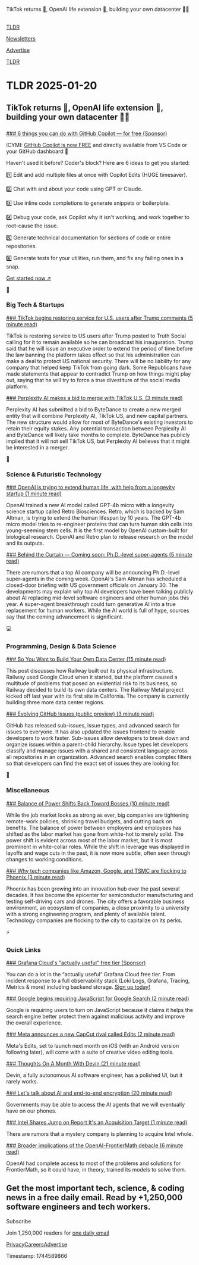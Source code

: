 TikTok returns 📱, OpenAI life extension 🧬, building your own datacenter 👨‍💻   

[TLDR](/)

[Newsletters](/newsletters)

[Advertise](https://advertise.tldr.tech/)

[TLDR](/)

# TLDR 2025-01-20

## TikTok returns 📱, OpenAI life extension 🧬, building your own datacenter 👨‍💻

### 

[### 6 things you can do with GitHub Copilot — for free (Sponsor)](https://github.com/features/copilot?utm_campaign=copilot_free_jan_tl_dr_newsletter&amp;utm_medium=newsletter&amp;utm_source=Newsletter)

ICYMI: [GitHub Copilot is now FREE](https://github.com/features/copilot?utm_campaign=copilot_free_jan_tl_dr_newsletter&utm_medium=newsletter&utm_source=Newsletter) and directly available from VS Code or your GitHub dashboard 🥳

Haven't used it before? Coder's block? Here are 6 ideas to get you started:

1️⃣ Edit and add multiple files at once with Copilot Edits (HUGE timesaver).

2️⃣ Chat with and about your code using GPT or Claude.

3️⃣ Use inline code completions to generate snippets or boilerplate.

4️⃣ Debug your code, ask Copilot why it isn't working, and work together to root-cause the issue.

5️⃣ Generate technical documentation for sections of code or entire repositories.

6️⃣ Generate tests for your utilities, run them, and fix any failing ones in a snap.

[Get started now ↗️](https://github.com/features/copilot?utm_campaign=copilot_free_jan_tl_dr_newsletter&utm_medium=newsletter&utm_source=Newsletter)

📱

### Big Tech & Startups

[### TikTok begins restoring service for U.S. users after Trump comments (5 minute read)](https://www.nbcnews.com/tech/tech-news/tiktok-says-restoring-service-us-users-rcna188320?utm_source=tldrnewsletter)

TikTok is restoring service to US users after Trump posted to Truth Social calling for it to remain available so he can broadcast his inauguration. Trump said that he will issue an executive order to extend the period of time before the law banning the platform takes effect so that his administration can make a deal to protect US national security. There will be no liability for any company that helped keep TikTok from going dark. Some Republicans have made statements that appear to contradict Trump on how things might play out, saying that he will try to force a true divestiture of the social media platform.

[### Perplexity AI makes a bid to merge with TikTok U.S. (3 minute read)](https://www.cnbc.com/2025/01/18/perplexity-ai-makes-a-bid-to-merge-with-tiktok-us.html?utm_source=tldrnewsletter)

Perplexity AI has submitted a bid to ByteDance to create a new merged entity that will combine Perplexity AI, TikTok US, and new capital partners. The new structure would allow for most of ByteDance's existing investors to retain their equity stakes. Any potential transaction between Perplexity AI and ByteDance will likely take months to complete. ByteDance has publicly implied that it will not sell TikTok US, but Perplexity AI believes that it might be interested in a merger.

🚀

### Science & Futuristic Technology

[### OpenAI is trying to extend human life, with help from a longevity startup (1 minute read)](https://techcrunch.com/2025/01/17/openai-is-trying-to-extend-human-life-with-help-from-a-longevity-startup/?utm_source=tldrnewsletter)

OpenAI trained a new AI model called GPT-4b micro with a longevity science startup called Retro Biosciences. Retro, which is backed by Sam Altman, is trying to extend the human lifespan by 10 years. The GPT-4b micro model tries to re-engineer proteins that can turn human skin cells into young-seeming stem cells. It is the first model by OpenAI custom-built for biological research. OpenAI and Retro plan to release research on the model and its outputs.

[### Behind the Curtain — Coming soon: Ph.D.-level super-agents (5 minute read)](https://www.axios.com/2025/01/19/ai-superagent-openai-meta?utm_source=tldrnewsletter)

There are rumors that a top AI company will be announcing Ph.D.-level super-agents in the coming week. OpenAI's Sam Altman has scheduled a closed-door briefing with US government officials on January 30. The developments may explain why top AI developers have been talking publicly about AI replacing mid-level software engineers and other human jobs this year. A super-agent breakthrough could turn generative AI into a true replacement for human workers. While the AI world is full of hype, sources say that the coming advancement is significant.

💻

### Programming, Design & Data Science

[### So You Want to Build Your Own Data Center (15 minute read)](https://blog.railway.com/p/data-center-build-part-one?utm_source=tldrnewsletter)

This post discusses how Railway built out its physical infrastructure. Railway used Google Cloud when it started, but the platform caused a multitude of problems that posed an existential risk to its business, so Railway decided to build its own data centers. The Railway Metal project kicked off last year with its first site in California. The company is currently building three more data center regions.

[### Evolving GitHub Issues (public preview) (3 minute read)](https://github.blog/changelog/2025-01-13-evolving-github-issues-public-preview/?utm_source=tldrnewsletter)

GitHub has released sub-issues, issue types, and advanced search for issues to everyone. It has also updated the issues frontend to enable developers to work faster. Sub-issues allow developers to break down and organize issues within a parent-child hierarchy. Issue types let developers classify and manage issues with a shared and consistent language across all repositories in an organization. Advanced search enables complex filters so that developers can find the exact set of issues they are looking for.

🎁

### Miscellaneous

[### Balance of Power Shifts Back Toward Bosses (10 minute read)](https://www.wsj.com/economy/jobs/balance-of-power-shifts-back-toward-bosses-a2861df1?utm_source=tldrnewsletter)

While the job market looks as strong as ever, big companies are tightening remote-work policies, shrinking travel budgets, and cutting back on benefits. The balance of power between employers and employees has shifted as the labor market has gone from white-hot to merely solid. The power shift is evident across most of the labor market, but it is most prominent in white-collar roles. While the shift in leverage was displayed in layoffs and wage cuts in the past, it is now more subtle, often seen through changes to working conditions.

[### Why tech companies like Amazon, Google, and TSMC are flocking to Phoenix (3 minute read)](https://www.cnbc.com/2025/01/17/why-tech-companies-like-amazon-google-and-tsmc-are-in-phoenix.html?utm_source=tldrnewsletter)

Phoenix has been growing into an innovation hub over the past several decades. It has become the epicenter for semiconductor manufacturing and testing self-driving cars and drones. The city offers a favorable business environment, an ecosystem of companies, a close proximity to a university with a strong engineering program, and plenty of available talent. Technology companies are flocking to the city to capitalize on its perks.

⚡

### Quick Links

[### Grafana Cloud's "actually useful" free tier (Sponsor)](https://grafana.com/products/cloud/?utm_medium=newsletter&amp;utm_source=tldr-tech)

You can do a lot in the “actually useful” Grafana Cloud free tier. From incident response to a full observability stack (Loki Logs, Grafana, Tracing, Metrics & more) including backend storage. [Sign up today!](https://grafana.com/products/cloud/?utm_medium=newsletter&utm_source=tldr-tech)

[### Google begins requiring JavaScript for Google Search (2 minute read)](https://techcrunch.com/2025/01/17/google-begins-requiring-javascript-for-google-search/?utm_source=tldrnewsletter)

Google is requiring users to turn on JavaScript because it claims it helps the search engine better protect them against malicious activity and improve the overall experience.

[### Meta announces a new CapCut rival called Edits (2 minute read)](https://techcrunch.com/2025/01/19/meta-announces-a-new-video-editing-app-called-edits-amidst-tiktok-and-capcut-ban/?utm_source=tldrnewsletter)

Meta's Edits, set to launch next month on iOS (with an Android version following later), will come with a suite of creative video editing tools.

[### Thoughts On A Month With Devin (21 minute read)](https://www.answer.ai/posts/2025-01-08-devin.html?utm_source=tldrnewsletter)

Devin, a fully autonomous AI software engineer, has a polished UI, but it rarely works.

[### Let's talk about AI and end-to-end encryption (20 minute read)](https://blog.cryptographyengineering.com/2025/01/17/lets-talk-about-ai-and-end-to-end-encryption/?utm_source=tldrnewsletter)

Governments may be able to access the AI agents that we will eventually have on our phones.

[### Intel Shares Jump on Report It's an Acquisition Target (1 minute read)](https://finance.yahoo.com/news/intel-shares-jump-report-acquisition-143452376.html?utm_source=tldrnewsletter)

There are rumors that a mystery company is planning to acquire Intel whole.

[### Broader implications of the OpenAI-FrontierMath debacle (6 minute read)](https://www.lesswrong.com/posts/8ZgLYwBmB3vLavjKE/broader-implications-of-the-openai-frontiermath-debacle?utm_source=tldrnewsletter)

OpenAI had complete access to most of the problems and solutions for FrontierMath, so it could have, in theory, trained its models to solve them.

## Get the most important tech, science, & coding news in a free daily email. Read by +1,250,000 software engineers and tech workers.

Subscribe

Join 1,250,000 readers for [one daily email](/api/latest/tech)

[Privacy](/privacy)[Careers](https://jobs.ashbyhq.com/tldr.tech)[Advertise](/tech/advertise)

Timestamp: 1744589866
